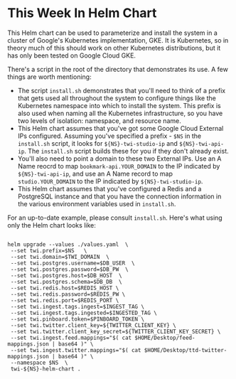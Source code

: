 # This Week In Helm Chart

This Helm chart can be used to parameterize and install the system in a cluster of Google's Kubernetes implementation, GKE. It is Kubernetes, so in theory much of this 
should work on other Kubernetes distributions, but it has only been tested on Google Cloud GKE. 

There's a script in the root of the directory that demonstrates its use. A few things are worth mentioning: 

*  The script `install.sh` demonstrates  that you'll need to think of a prefix that gets used all throughout the system to configure 
  things like the Kubernetes namespace into which to install the system. This prefix is also used when naming all the Kubernetes infrastructure, 
  so you have two levels of isolation: namespace, and resource name. 
* This Helm chart assumes that you've got some Google Cloud External IPs configured. Assuming you've specified a prefix - `$NS` in the `install.sh` script,
  it looks for `${NS}-twi-studio-ip` and  `${NS}-twi-api-ip`. The `install.sh` script builds these for you if they don't already exist. 
* You'll also need to point a domain to these two External IPs. Use an A Name reocrd to map `bookmark-api.YOUR_DOMAIN` to the IP indicated by `${NS}-twi-api-ip`, 
  and  use an A Name record to map `studio.YOUR_DOMAIN` to the IP indicated by `${NS}-twi-studio-ip`.
* This Helm chart assumes that you've configured a Redis and a PostgreSQL instance and that you have the connection information in the various environment variables used in `install.sh`.

For an up-to-date example, please consult `install.sh`. Here's what using only the Helm chart looks like: 

```shell

helm upgrade --values ./values.yaml  \
 --set twi.prefix=$NS   \
 --set twi.domain=$TWI_DOMAIN  \
 --set twi.postgres.username=$DB_USER  \
 --set twi.postgres.password=$DB_PW  \
 --set twi.postgres.host=$DB_HOST  \
 --set twi.postgres.schema=$DB_DB  \
 --set twi.redis.host=$REDIS_HOST \
 --set twi.redis.password=$REDIS_PW \
 --set twi.redis.port=$REDIS_PORT \
 --set twi.ingest.tags.ingest=$INGEST_TAG \
 --set twi.ingest.tags.ingested=$INGESTED_TAG \
 --set twi.pinboard.token=$PINBOARD_TOKEN \
 --set twi.twitter.client_key=${TWITTER_CLIENT_KEY} \
 --set twi.twitter.client_key_secret=${TWITTER_CLIENT_KEY_SECRET} \
 --set twi.ingest.feed.mappings="$( cat $HOME/Desktop/feed-mappings.json | base64 )" \
 --set twi.ingest.twitter.mappings="$( cat $HOME/Desktop/ttd-twitter-mappings.json | base64 )" \
 --namespace $NS  \
 twi-${NS}-helm-chart . 

```


